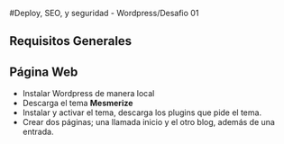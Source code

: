 #Deploy, SEO, y seguridad - Wordpress/Desafio 01

## Requisitos Generales

## Página Web
- Instalar Wordpress de manera local
- Descarga el tema **Mesmerize**
- Instalar y activar el tema, descarga los plugins que pide el tema.
- Crear dos páginas; una llamada inicio y el otro blog, además de una entrada. 